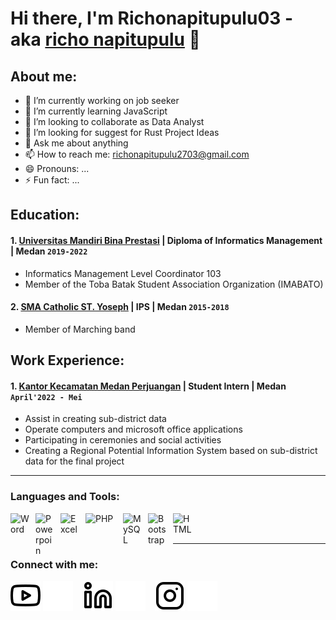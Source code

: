 # Hi there, I'm Richonapitupulu03 - aka [richo napitupulu](https://www.instagram.com/ryn_7o/) 👋
## About me:
- 🔭 I’m currently working on job seeker
- 🌱 I’m currently learning JavaScript
- 👯 I’m looking to collaborate as Data Analyst
- 🤔 I’m looking for suggest for Rust Project Ideas
- 💬 Ask me about anything
- 📫 How to reach me: richonapitupulu2703@gmail.com
- 😄 Pronouns: ...
- ⚡ Fun fact: ...

## Education:

#### 1. [Universitas Mandiri Bina Prestasi](https://www.umbp.ac.id/) | Diploma of Informatics Management | Medan `2019-2022`
   - Informatics Management Level Coordinator 103
   - Member of the Toba Batak Student Association Organization (IMABATO)
 #### 2. [SMA Catholic ST. Yoseph](https://www.instagram.com/santoyosephmedan/) | IPS | Medan `2015-2018`
   - Member of Marching band

## Work Experience:
#### 1. [Kantor Kecamatan Medan Perjuangan](https://g.co/kgs/b3ojhie) | Student Intern | Medan `April'2022 - Mei`
   - Assist in creating sub-district data
   - Operate computers and microsoft office applications
   - Participating in ceremonies and social activities
   - Creating a Regional Potential Information System based on sub-district data for the final project
---

### Languages and Tools:

[<img align="left" alt="Word" width="30px" src="https://play-lh.googleusercontent.com/9kABykeGovHPy-dN19lRxxnCp8IZK3Pkl8qLFNxrEe-hhKVZeiyhTBEIRUt6t-vhxQ=w240-h480" style="padding-right:10px;" />][webdev]
[<img align="left" alt="Powerpoin" width="30px" src="https://play-lh.googleusercontent.com/6pTX4OILXTxazqad66oiVfG4x2KpYn4kIPgdzOe173tT0oHr2ThwpBhMyzzzxWq_r6M=w240-h480" style="padding-right:10px;" />][webdev]
[<img align="left" alt="Excel" width="30px" src="https://is2-ssl.mzstatic.com/image/thumb/Purple126/v4/a8/fd/5a/a8fd5a84-c6f1-355f-3b9f-6e86598efaa3/XCEL.png/1200x630bb.png" style="padding-right:10px;" />][webdev]
[<img align="left" alt="PHP" width="50px" src="https://www.php.net//images/logos/new-php-logo.svg" style="padding-right:10px;" />][webdev]
[<img align="left" alt="MySQL" width="30px" src="https://cdn.jsdelivr.net/gh/devicons/devicon/icons/mysql/mysql-original.svg" style="padding-right:10px;" />][webdev]
[<img align="left" alt="Bootstrap" width="30px" src="https://getbootstrap.com/docs/5.0/assets/brand/bootstrap-logo.svg" style="padding-right:10px;" />][webdev]
[<img align="left" alt="HTML" width="30px" src="https://cdn.iconscout.com/icon/free/png-512/free-html-3521493-2944937.png?f=webp&w=256" style="padding-right:10px;" />][webdev]

<br />
<br />

---
### Connect with me:

[![website](./img/youtube-light.svg)](https://www.youtube.com/channel/UC6VD7OcbVrfGPKxce9h-Egw#gh-light-mode-only)
[![website](./img/youtube-dark.svg)](https://www.youtube.com/channel/UC6VD7OcbVrfGPKxce9h-Egw#gh-dark-mode-only)
&nbsp;&nbsp;
[![website](./img/linkedin-light.svg)](https://www.linkedin.com/in/richo-napitupulu-964b5825a#gh-light-mode-only)
[![website](./img/linkedin-dark.svg)](https://www.linkedin.com/in/richo-napitupulu-964b5825a#gh-dark-mode-only)
&nbsp;&nbsp;
[![website](./img/instagram-light.svg)](https://www.instagram.com/ryn_7o/#gh-light-mode-only)
[![website](./img/instagram-dark.svg)](https://www.instagram.com/ryn_7o/#gh-dark-mode-only)



[webdev]: https://github.com/Richonapitupulu03/Richonapitupulu03/
